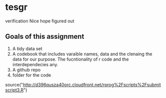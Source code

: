 # tesgr
verification 
Nice hope figured out

## Goals of this assignment
1. A tidy data set
2. A codebook that includes varaible names, data and the clenaing the data for our purpose. The fucntionality of r code and the interdependecies any.
3. A github repo 
4. folder for the code 

source("http://d396qusza40orc.cloudfront.net/rprog%2Fscripts%2Fsubmitscript3.R")


